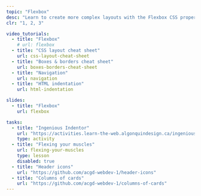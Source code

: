 ```yaml
---
topic: "Flexbox"
desc: "Learn to create more complex layouts with the Flexbox CSS properties."
clr: "1, 2, 3"

video_tutorials:
  - title: "Flexbox"
    # url: flexbox
  - title: "CSS layout cheat sheet"
    url: css-layout-cheat-sheet
  - title: "Boxes & borders cheat sheet"
    url: boxes-borders-cheat-sheet
  - title: "Navigation"
    url: navigation
  - title: "HTML indentation"
    url: html-indentation

slides:
  - title: "Flexbox"
    url: flexbox

tasks:
  - title: "Ingenious Indentor"
    url: "https://activities.learn-the-web.algonquindesign.ca/ingenious-indentor/"
    type: activity
  - title: "Flexing your muscles"
    url: flexing-your-muscles
    type: lesson
    disabled: true
  - title: "Header icons"
    url: "https://github.com/acgd-webdev-1/header-icons"
  - title: "Columns of cards"
    url: "https://github.com/acgd-webdev-1/columns-of-cards"
---
```

